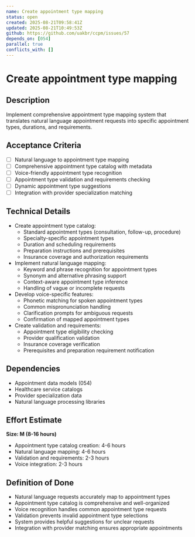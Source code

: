 ```yaml
---
name: Create appointment type mapping
status: open
created: 2025-08-21T09:58:41Z
updated: 2025-08-21T10:49:53Z
github: https://github.com/uakbr/ccpm/issues/57
depends_on: [054]
parallel: true
conflicts_with: []
---
```


# Create appointment type mapping

## Description
Implement comprehensive appointment type mapping system that translates natural language appointment requests into specific appointment types, durations, and requirements.

## Acceptance Criteria
- [ ] Natural language to appointment type mapping
- [ ] Comprehensive appointment type catalog with metadata
- [ ] Voice-friendly appointment type recognition
- [ ] Appointment type validation and requirements checking
- [ ] Dynamic appointment type suggestions
- [ ] Integration with provider specialization matching

## Technical Details
- Create appointment type catalog:
  - Standard appointment types (consultation, follow-up, procedure)
  - Specialty-specific appointment types
  - Duration and scheduling requirements
  - Preparation instructions and prerequisites
  - Insurance coverage and authorization requirements
- Implement natural language mapping:
  - Keyword and phrase recognition for appointment types
  - Synonym and alternative phrasing support
  - Context-aware appointment type inference
  - Handling of vague or incomplete requests
- Develop voice-specific features:
  - Phonetic matching for spoken appointment types
  - Common mispronunciation handling
  - Clarification prompts for ambiguous requests
  - Confirmation of mapped appointment types
- Create validation and requirements:
  - Appointment type eligibility checking
  - Provider qualification validation
  - Insurance coverage verification
  - Prerequisites and preparation requirement notification

## Dependencies
- Appointment data models (054)
- Healthcare service catalogs
- Provider specialization data
- Natural language processing libraries

## Effort Estimate
**Size: M (8-16 hours)**
- Appointment type catalog creation: 4-6 hours
- Natural language mapping: 4-6 hours
- Validation and requirements: 2-3 hours
- Voice integration: 2-3 hours

## Definition of Done
- Natural language requests accurately map to appointment types
- Appointment type catalog is comprehensive and well-organized
- Voice recognition handles common appointment type requests
- Validation prevents invalid appointment type selections
- System provides helpful suggestions for unclear requests
- Integration with provider matching ensures appropriate appointments
